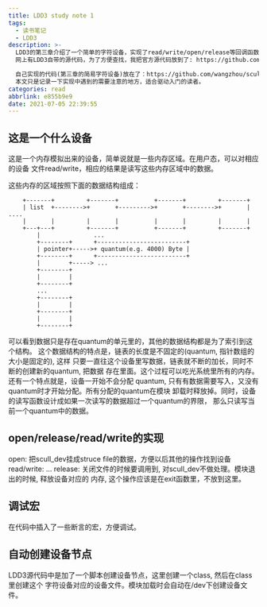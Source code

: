 ```yaml
---
title: LDD3 study note 1
tags:
  - 读书笔记
  - LDD3
description: >-
  LDD3的第三章介绍了一个简单的字符设备，实现了read/write/open/release等回调函数。
  网上有LDD3自带的源代码，为了方便查找，我把官方源代码放到了: https://github.com/wangzhou/ldd3.git

  自己实现的代码(第三章的简易字符设备)放在了：https://github.com/wangzhou/scull.git
  本文只是记录一下实现中遇到的需要注意的地方，适合驱动入门的读者。
categories: read
abbrlink: e855b9e9
date: 2021-07-05 22:39:55
---
```


这是一个什么设备
-------------------

这是一个内存模拟出来的设备，简单说就是一些内存区域。在用户态，可以对相应的设备
文件read/write，相应的结果是读写这些内存区域中的数据。

这些内存的区域按照下面的数据结构组成：
```
    +-------+         +-------+          +-------+         +-------+   
    | list  +-------->+       +--------->+       +-------->+       |   ....
    |       |         |       |          |       |         |       |
    +---+---+         +-------+          +-------+         +-------+
        |               ...                                            
        +--------+      +-------------------------+                 
        | pointer+----->+ quantum(e.g. 4000) Byte |
        +--------+      +-------------------------+
        |        +-----> ...                                            
        +--------+                                                  
        |        |                                                  
        +--------+                                                  
        ...                                                 
        +--------+                                                  
        |        |                                                  
        +--------+                                                  
        |        |                                                  
        +--------+                                                  
```
可以看到数据只是存在quantum的单元里的，其他的数据结构都是为了索引到这个结构。
这个数据结构的特点是，链表的长度是不固定的(quantum, 指针数组的大小是固定的), 这样
只要一直往这个设备里写数据，链表就不断的加长，同时不断的创建新的quantum, 把数据
存在里面。这个过程可以吃光系统里所有的内存。还有一个特点就是，设备一开始不会分配
quantum, 只有有数据需要写入，又没有quantum时才开始分配。所有分配的quantum在模块
卸载时释放掉。同时，设备的读写函数设计成如果一次读写的数据超过一个quantum的界限，
那么只读写当前一个quantum中的数据。

open/release/read/write的实现
--------------------------------
open: 把scull_dev挂成struce file的数据，方便以后其他的操作找到设备
read/write: ...
release: 关闭文件的时候要调用到, 对scull_dev不做处理。模块退出的时候, 释放设备对应的
         内存, 这个操作应该是在exit函数里，不放到这里。

调试宏
---------
在代码中插入了一些断言的宏，方便调试。


自动创建设备节点
-------------------
LDD3源代码中是加了一个脚本创建设备节点，这里创建一个class, 然后在class里创建这个
字符设备对应的设备文件。模块加载时会自动在/dev下创建设备文件。
